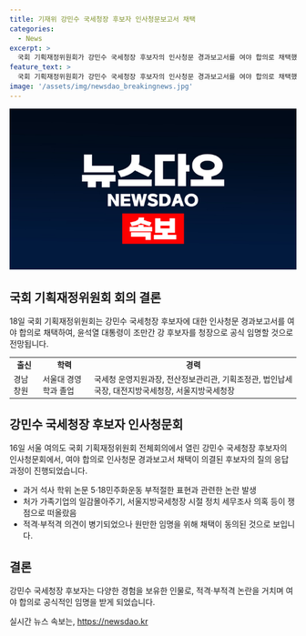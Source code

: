 ```yaml
---
title: 기재위 강민수 국세청장 후보자 인사청문보고서 채택
categories:
  - News
excerpt: >
  국회 기획재정위원회가 강민수 국세청장 후보자의 인사청문 경과보고서를 여야 합의로 채택했다. 윤석열 대통령은 조만간 강 후보자를 공식적으로 임명할 것으로 전망된다. 강 후보자의 과거 논문 문제와 부적절한 행동 등에 대한 쟁점은 있었지만, 여야가 큰 문제 없이 인사청문 경과보고서를 채택했다. 강 후보자는 경영학과 출신으로 다양한 공직 경험을 가지고 있으며, 대전지방국세청장, 서울지방국세청장 등을 역임한 경력을 가지고 있다.
feature_text: >
  국회 기획재정위원회가 강민수 국세청장 후보자의 인사청문 경과보고서를 여야 합의로 채택했다. 윤석열 대통령은 조만간 강 후보자를 공식적으로 임명할 것으로 전망된다. 강 후보자의 과거 논문 문제와 부적절한 행동 등에 대한 쟁점은 있었지만, 여야가 큰 문제 없이 인사청문 경과보고서를 채택했다. 강 후보자는 경영학과 출신으로 다양한 공직 경험을 가지고 있으며, 대전지방국세청장, 서울지방국세청장 등을 역임한 경력을 가지고 있다.
image: '/assets/img/newsdao_breakingnews.jpg'
---
```


<p><img src="/assets/img/newsdao_breakingnews.jpg" alt="pcversion 속보" /></p>

<h2 data-ke-size="size26">국회 기획재정위원회 회의 결론</h2>

<p data-ke-size="size16">18일 국회 기획재정위원회는 강민수 국세청장 후보자에 대한 인사청문 경과보고서를 여야 합의로 채택하여, 윤석열 대통령이 조만간 강 후보자를 청장으로 공식 임명할 것으로 전망됩니다.</p>

<table>
    <tbody>
        <tr>
            <td style="text-align: center; height: 17px;"><b>출신</b></td>
            <td style="text-align: center; height: 17px;"><b>학력</b></td>
            <td style="text-align: center; height: 17px;"><b>경력</b></td>
        </tr>
        <tr>
            <td style="text-align: left;">경남 창원</td>
            <td style="text-align: left;">서울대 경영학과 졸업</td>
            <td style="text-align: left;">국세청 운영지원과장, 전산정보관리관, 기획조정관, 법인납세국장, 대전지방국세청장, 서울지방국세청장</td>
        </tr>
    </tbody>
</table>

<h2 data-ke-size="size26">강민수 국세청장 후보자 인사청문회</h2>

<p data-ke-size="size16">16일 서울 여의도 국회 기획재정위원회 전체회의에서 열린 강민수 국세청장 후보자의 인사청문회에서, 여야 합의로 인사청문 경과보고서 채택이 의결된 후보자의 질의 응답 과정이 진행되었습니다.</p>

<ul>
    <li>과거 석사 학위 논문 5·18민주화운동 부적절한 표현과 관련한 논란 발생</li>
    <li>처가 가족기업의 일감몰아주기, 서울지방국세청장 시절 정치 세무조사 의혹 등이 쟁점으로 떠올랐음</li>
    <li>적격·부적격 의견이 병기되었으나 원만한 임명을 위해 채택이 동의된 것으로 보입니다.</li>
</ul>

<h2 data-ke-size="size26">결론</h2>

<p data-ke-size="size16">강민수 국세청장 후보자는 다양한 경험을 보유한 인물로, 적격·부적격 논란을 거치며 여야 합의로 공식적인 임명을 받게 되었습니다.</p>
실시간 뉴스 속보는, <a href="https://newsdao.kr" rel="dofollow">https://newsdao.kr</a>


